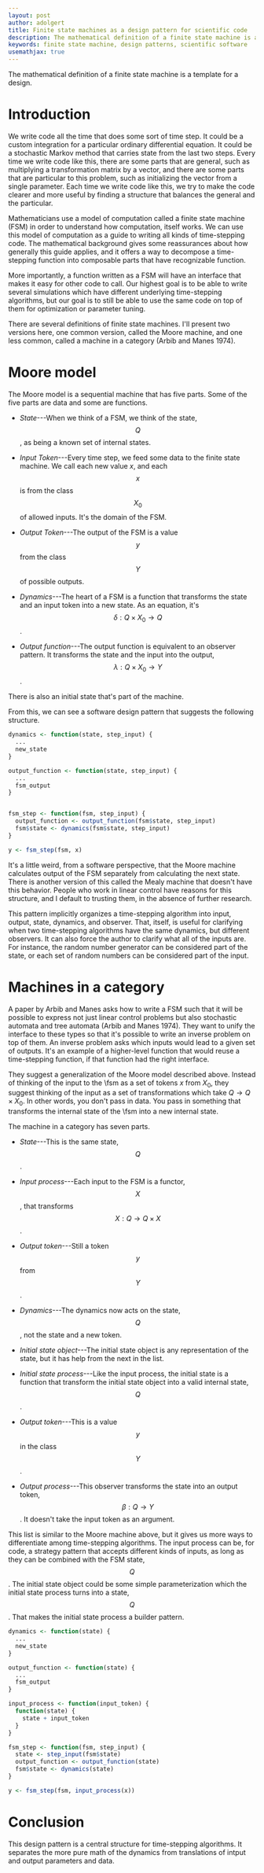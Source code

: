 ```yaml
---
layout: post
author: adolgert
title: Finite state machines as a design pattern for scientific code
description: The mathematical definition of a finite state machine is a template for a design pattern for scientific simulation.
keywords: finite state machine, design patterns, scientific software
usemathjax: true
---
```


The mathematical definition of a finite state machine is a template for a design.

# Introduction

We write code all the time that does some sort of time step.
It could be a custom integration for a particular ordinary differential
equation. It could be a stochastic Markov method that carries state
from the last two steps. Every time we write code like this, there
are some parts that are general, such as multiplying a transformation
matrix by a vector, and there are some parts that are particular
to this problem, such as initializing the vector from a single
parameter. Each time we write code like this, we try
to make the code clearer and more useful by finding a structure
that balances the general and the particular.

Mathematicians use a model of computation called a finite state machine
(FSM) in order to understand how computation, itself works. We can
use this model of computation as a guide to writing all kinds
of time-stepping code. The mathematical background gives some reassurances
about how generally this guide applies, and it offers a way
to decompose a time-stepping function into composable parts
that have recognizable function.

More importantly, a function written as a FSM will have an 
interface that makes it easy for other code to call.
Our highest goal is to be able to write several simulations
which have different underlying time-stepping algorithms, but
our goal is to still be able to use the same code on top
of them for optimization or parameter tuning.

There are several definitions of finite state machines. 
I'll present two versions here, one common version, called the
Moore machine, and one less common, called a machine in a
category (Arbib and Manes 1974).

# Moore model


The Moore model is a sequential machine that has five parts.
Some of the five parts are data and some are functions.

* *State*---When we think of a FSM, we think of the state, $$Q$$, as being a known set of
	internal states.

* *Input Token*---Every time step, we feed some data to the
	finite state machine. We call each new value $x$, and each $$x$$ is from
	the class $$X_0$$ of allowed inputs. It's the domain of the FSM.

* *Output Token*---The output of the FSM is a value $$y$$ from the class $$Y$$
	of possible outputs.

* *Dynamics*---The heart of a FSM is a function that
	transforms the state and an input token into a new state.
	As an equation, it's $$\delta: Q \times X_0\rightarrow Q$$.

* *Output function*---The output function is equivalent to an
	observer pattern. It transforms the state and the input into the output,
	$$\lambda:Q\times X_0\rightarrow Y$$.

There is also an initial state that's part of the machine.

From this, we can see a software design pattern that suggests the following
structure.

~~~R
dynamics <- function(state, step_input) {
  ...
  new_state
}

output_function <- function(state, step_input) {
  ...
  fsm_output
}


fsm_step <- function(fsm, step_input) {
  output_function <- output_function(fsm$state, step_input)
  fsm$state <- dynamics(fsm$state, step_input)
}

y <- fsm_step(fsm, x)
~~~

It's a little weird, from a software perspective, that the Moore machine
calculates output of the FSM separately from calculating the next
state. There is another version of this called the Mealy machine
that doesn't have this behavior. People who work in linear control
have reasons for this structure, and I default to trusting them, in
the absence of further research.

This pattern implicitly organizes a time-stepping algorithm into
input, output, state, dynamics, and observer. That, itself, is
useful for clarifying when two time-stepping algorithms have the
same dynamics, but different observers. It can also force the author
to clarify what all of the inputs are. For instance, the random
number generator can be considered part of the state, or each
set of random numbers can be considered part of the input.


# Machines in a category

A paper by Arbib and Manes asks how to write a FSM such that it will
be possible to express not just linear control problems but also
stochastic automata and tree automata (Arbib and Manes 1974). They want to unify the interface
to these types so that it's possible to write an inverse problem on
top of them. An inverse problem asks which inputs would lead
to a given set of outputs. It's an example of a higher-level function
that would reuse a time-stepping function, if that function had
the right interface.

They suggest a generalization of the Moore model described above.
Instead of thinking of the input to the \fsm as a set of tokens
$x$ from $X_0$, they suggest thinking of the input as a set of
transformations which take $Q \rightarrow Q\times X_0$. In other
words, you don't pass in data. You pass in something that transforms
the internal state of the \fsm into a new internal state.

The machine in a category has seven parts.

* *State*---This is the same state, $$Q$$.

* *Input process*---Each input to the FSM is a functor, $$X$$,
	that transforms $$X:Q\rightarrow Q\times X$$.

* *Output token*---Still a token $$y$$ from $$Y$$.

* *Dynamics*---The dynamics now acts on the state, $$Q$$,
	not the state and a new token.

* *Initial state object*---The initial state object is any
	representation of the state, but it has help from the next in the list.

* *Initial state process*---Like the input process, the initial state
	is a function that transform the initial state object into a valid
	internal state, $$Q$$.

* *Output token*---This is a value $$y$$ in the class $$Y$$.

* *Output process*---This observer transforms the state into
	an output token, $$\beta:Q\rightarrow Y$$. It doesn't take the input
	token as an argument.

This list is similar to the Moore machine above, but it gives us more
ways to differentiate among time-stepping algorithms. The input process
can be, for code, a strategy pattern that accepts different kinds of inputs,
as long as they can be combined with the FSM state, $$Q$$. The initial
state object could be some simple parameterization which the initial state
process turns into a state, $$Q$$. That makes the initial state process
a builder pattern.

~~~R
dynamics <- function(state) {
  ...
  new_state
}

output_function <- function(state) {
  ...
  fsm_output
}

input_process <- function(input_token) {
  function(state) {
    state + input_token
  }
}

fsm_step <- function(fsm, step_input) {
  state <- step_input(fsm$state)
  output_function <- output_function(state)
  fsm$state <- dynamics(state)
}

y <- fsm_step(fsm, input_process(x))
~~~

# Conclusion

This design pattern is a central structure for time-stepping
algorithms. It separates the more pure math of the dynamics
from translations of intput and output parameters and data.
